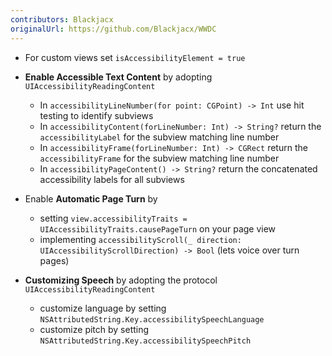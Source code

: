 ```yaml
---
contributors: Blackjacx
originalUrl: https://github.com/Blackjacx/WWDC
---
```


- For custom views set `isAccessibilityElement = true`

- **Enable Accessible Text Content** by adopting `UIAccessibilityReadingContent`
  - In `accessibilityLineNumber(for point: CGPoint) -> Int` use hit testing to identify subviews
  - In `accessibilityContent(forLineNumber: Int) -> String?` return the `accessibilityLabel` for the subview matching line number
  - In `accessibilityFrame(forLineNumber: Int) -> CGRect` return the `accessibilityFrame` for the subview matching line number
  - In `accessibilityPageContent() -> String?` return the concatenated accessibility labels for all subviews

- Enable **Automatic Page Turn** by
  - setting `view.accessibilityTraits = UIAccessibilityTraits.causePageTurn` on your page view
  - implementing `accessibilityScroll(_ direction: UIAccessibilityScrollDirection) -> Bool` (lets voice over turn pages)

- **Customizing Speech** by adopting the protocol `UIAccessibilityReadingContent`
  - customize language by setting `NSAttributedString.Key.accessibilitySpeechLanguage`
  - customize pitch by setting `NSAttributedString.Key.accessibilitySpeechPitch`
